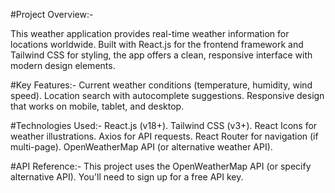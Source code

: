 #Project Overview:-

This weather application provides real-time weather information for locations worldwide. Built with React.js for the frontend framework and Tailwind CSS for styling, the app offers a clean, responsive interface with modern design elements.

#Key Features:-
Current weather conditions (temperature, humidity, wind speed).
Location search with autocomplete suggestions.
Responsive design that works on mobile, tablet, and desktop.

#Technologies Used:-
React.js (v18+).
Tailwind CSS (v3+).
React Icons for weather illustrations.
Axios for API requests.
React Router for navigation (if multi-page).
OpenWeatherMap API (or alternative weather API).

#API Reference:-
This project uses the OpenWeatherMap API (or specify alternative API). You'll need to sign up for a free API key.
